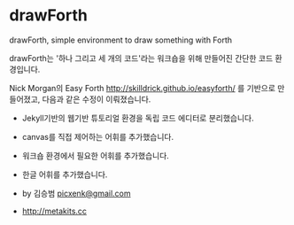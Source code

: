 # drawForth
drawForth, simple environment to draw something with Forth

drawForth는 '하나 그리고 세 개의 코드'라는 워크숍을 위해 만들어진 간단한 코드 환경입니다.

Nick Morgan의 Easy Forth http://skilldrick.github.io/easyforth/ 를 기반으로 만들어졌고, 다음과 같은 수정이 이뤄졌습니다.
 - Jekyll기반의 웹기반 튜토리얼 환경을 독립 코드 에디터로 분리했습니다.
 - canvas를 직접 제어하는 어휘를 추가했습니다.
 - 워크숍 환경에서 필요한 어휘를 추가했습니다.
 - 한글 어휘를 추가했습니다.

- by 김승범 picxenk@gmail.com
- http://metakits.cc
